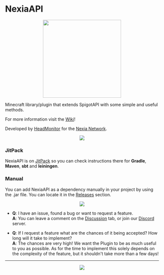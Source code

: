 # NexiaAPI

<div align="center">
 <img src="https://user-images.githubusercontent.com/62361708/224549985-d6e658e3-eaa1-426f-9669-7dd4503407a5.png" width=256>
</div>

Minecraft library/plugin that extends SpigotAPI with some simple and useful methods.

For more information visit the [Wiki](https://github.com/NexiaDevelopers/NexiaAPI/wiki)!

Developed by [HeadMonitor](https://github.com/HeadMonitor) for the [Nexia Network](https://www.playnexia.net/).

<div align="center">
 <img src="https://user-images.githubusercontent.com/62361708/225291005-6b6bf7df-50bf-48f6-acbe-d50772ee865a.png">
</div>

### JitPack

NexiaAPI is on [JitPack](https://jitpack.io/#NexiaDevelopers/NexiaAPI) so you can check instructions there for 
**Gradle**, **Maven**, **sbt** and **leiningen**.

### Manual

You can add NexiaAPI as a dependency manually in your project by using the .jar file. You can locate it in the [Releases](https://github.com/NexiaDevelopers/NexiaAPI/releases) section.

<div align="center">
 <img src="https://user-images.githubusercontent.com/62361708/225288503-a789afa0-4be5-4ff4-a83f-9d28c4dda1ed.png">
</div>

- **Q**: I have an issue, found a bug or want to request a feature. \
  **A**: You can leave a comment on the [Discussion](https://blank.org) tab, or join our [Discord](https://blank.org) 
         server.
         
- **Q**: If I request a feature what are the chances of it being accepted? How long will it take to implement? \
  **A**: The chances are very high! We want the Plugin to be as much useful to you as possible. As for the time to implement
         this solely depends on the complexity of the feature, but it shouldn't take more than a few days!

---

<p align="center">
  <img src="https://user-images.githubusercontent.com/62361708/220228413-2fea94e2-f7fe-4708-84d7-f8ac6a7bec5f.png"/>
</p>
